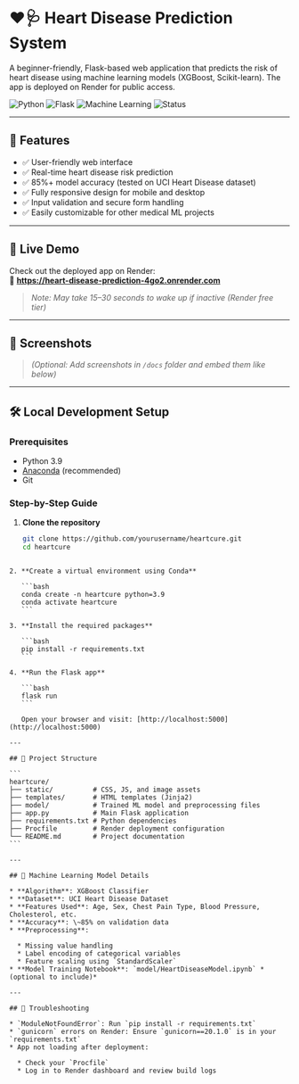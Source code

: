 
# ❤️🩺 Heart Disease Prediction System

A beginner-friendly, Flask-based web application that predicts the risk of heart disease using machine learning models (XGBoost, Scikit-learn). The app is deployed on Render for public access.

![Python](https://img.shields.io/badge/Python-3.9-blue)
![Flask](https://img.shields.io/badge/Flask-2.3-green)
![Machine Learning](https://img.shields.io/badge/ML-XGBoost%2C%20Scikit--learn-orange)
![Status](https://img.shields.io/badge/Status-Live-green)

---

## 🌟 Features

- ✅ User-friendly web interface  
- ✅ Real-time heart disease risk prediction  
- ✅ 85%+ model accuracy (tested on UCI Heart Disease dataset)  
- ✅ Fully responsive design for mobile and desktop  
- ✅ Input validation and secure form handling  
- ✅ Easily customizable for other medical ML projects

---

## 🚀 Live Demo

Check out the deployed app on Render:  
🔗 **https://heart-disease-prediction-4go2.onrender.com**  
> _Note: May take 15–30 seconds to wake up if inactive (Render free tier)_

---

## 📸 Screenshots

> *(Optional: Add screenshots in `/docs` folder and embed them like below)*  
<!-- ![App Screenshot](docs/screenshot1.png) -->

---

## 🛠️ Local Development Setup

### Prerequisites

- Python 3.9  
- [Anaconda](https://www.anaconda.com/) (recommended)  
- Git

### Step-by-Step Guide

1. **Clone the repository**
   ```bash
   git clone https://github.com/yourusername/heartcure.git
   cd heartcure
````

2. **Create a virtual environment using Conda**

   ```bash
   conda create -n heartcure python=3.9
   conda activate heartcure
   ```

3. **Install the required packages**

   ```bash
   pip install -r requirements.txt
   ```

4. **Run the Flask app**

   ```bash
   flask run
   ```

   Open your browser and visit: [http://localhost:5000](http://localhost:5000)

---

## 📁 Project Structure

```
heartcure/
├── static/          # CSS, JS, and image assets
├── templates/       # HTML templates (Jinja2)
├── model/           # Trained ML model and preprocessing files
├── app.py           # Main Flask application
├── requirements.txt # Python dependencies
├── Procfile         # Render deployment configuration
└── README.md        # Project documentation
```

---

## 🧠 Machine Learning Model Details

* **Algorithm**: XGBoost Classifier
* **Dataset**: UCI Heart Disease Dataset
* **Features Used**: Age, Sex, Chest Pain Type, Blood Pressure, Cholesterol, etc.
* **Accuracy**: \~85% on validation data
* **Preprocessing**:

  * Missing value handling
  * Label encoding of categorical variables
  * Feature scaling using `StandardScaler`
* **Model Training Notebook**: `model/HeartDiseaseModel.ipynb` *(optional to include)*

---

## 🐞 Troubleshooting

* `ModuleNotFoundError`: Run `pip install -r requirements.txt`
* `gunicorn` errors on Render: Ensure `gunicorn==20.1.0` is in your `requirements.txt`
* App not loading after deployment:

  * Check your `Procfile`
  * Log in to Render dashboard and review build logs


